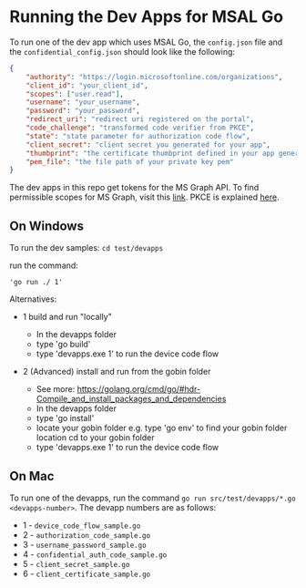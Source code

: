 # Running the Dev Apps for MSAL Go

To run one of the dev app which uses MSAL Go, the `config.json` file and the `confidential_config.json` should look like the following:

```json
{
    "authority": "https://login.microsoftonline.com/organizations",
    "client_id": "your_client_id",
    "scopes": ["user.read"],
    "username": "your_username",
    "password": "your_password",
    "redirect_uri": "redirect uri registered on the portal",
    "code_challenge": "transformed code verifier from PKCE",  
    "state": "state parameter for authorization code flow",
    "client_secret": "client secret you generated for your app",
    "thumbprint": "the certificate thumbprint defined in your app generation",
    "pem_file": "the file path of your private key pem"
}
```

The dev apps in this repo get tokens for the MS Graph API. To find permissible scopes for MS Graph, visit this [link](https://docs.microsoft.com/graph/permissions-reference). PKCE is explained [here](https://tools.ietf.org/html/rfc7636#section-4.1).

## On Windows

To run the dev samples:
    `cd test/devapps`
  
run the command:
    
    'go run ./ 1'
    
Alternatives:
* 1 build and run "locally"
  * In the devapps folder
  * type 'go build' 
  * type 'devapps.exe 1' to run the device code flow

* 2 (Advanced) install and run from the gobin folder
  * See more: https://golang.org/cmd/go/#hdr-Compile_and_install_packages_and_dependencies
  * In the devapps folder
  * type 'go install' 
  * locate your gobin folder e.g. type 'go env' to find your gobin folder location
  cd to your gobin folder
  * type 'devapps.exe 1' to run the device code flow
  
## On Mac

To run one of the devapps, run the command `go run src/test/devapps/*.go <devapps-number>`. The devapp numbers are as follows:

* 1 - `device_code_flow_sample.go` 
* 2 - `authorization_code_sample.go`
* 3 - `username_password_sample.go`
* 4 - `confidential_auth_code_sample.go`
* 5 - `client_secret_sample.go`
* 6 - `client_certificate_sample.go`
